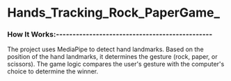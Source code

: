 # Hands_Tracking_Rock_PaperGame_
###   How It Works:-----------------------------------------------

The project uses MediaPipe to detect hand landmarks.
Based on the position of the hand landmarks, it determines the gesture (rock, paper, or scissors).
The game logic compares the user's gesture with the computer's choice to determine the winner.
